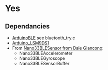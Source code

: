# Yes

## Dependancies

- [ArduinoBLE](https://www.arduino.cc/en/Reference/ArduinoBLE) see bluetooth_try.c
- [Arduino_LSM9DS1](https://www.arduino.cc/en/Reference/ArduinoLSM9DS1)
- From [Nano33BLESensor from Dale Giancono](https://github.com/DaleGia/Nano33BLESensor):
  - Nano33BLEAccelerometer
  - Nano33BLEGyroscope
  - Nano33BLESensorBuffer
